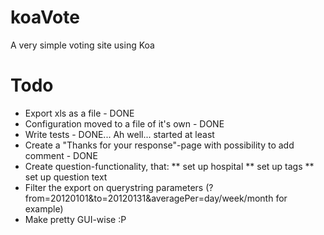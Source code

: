 koaVote
=======

A very simple voting site using Koa

# Todo
* Export xls as a file - DONE
* Configuration moved to a file of it's own - DONE
* Write tests - DONE... Ah well... started at least
* Create a "Thanks for your response"-page with possibility to add comment - DONE
* Create question-functionality, that:
** set up hospital
** set up tags
** set up question text
* Filter the export on querystring parameters (?from=20120101&to=20120131&averagePer=day/week/month for example)
* Make pretty GUI-wise :P

